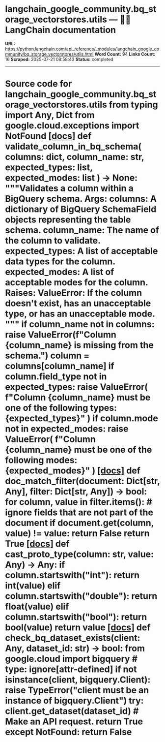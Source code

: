 # langchain_google_community.bq_storage_vectorstores.utils — 🦜🔗 LangChain  documentation

**URL:** https://python.langchain.com/api_reference/_modules/langchain_google_community/bq_storage_vectorstores/utils.html
**Word Count:** 94
**Links Count:** 16
**Scraped:** 2025-07-21 08:58:43
**Status:** completed

---

# Source code for langchain\_google\_community.bq\_storage\_vectorstores.utils               from typing import Any, Dict          from google.cloud.exceptions import NotFound                              [[docs]](https://python.langchain.com/api_reference/google_community/bq_storage_vectorstores/langchain_google_community.bq_storage_vectorstores.utils.validate_column_in_bq_schema.html#langchain_google_community.bq_storage_vectorstores.utils.validate_column_in_bq_schema)     def validate_column_in_bq_schema(         columns: dict, column_name: str, expected_types: list, expected_modes: list     ) -> None:         """Validates a column within a BigQuery schema.              Args:             columns: A dictionary of BigQuery SchemaField objects representing             the table schema.             column_name: The name of the column to validate.             expected_types: A list of acceptable data types for the column.             expected_modes: A list of acceptable modes for the column.              Raises:             ValueError: If the column doesn't exist, has an unacceptable type,             or has an unacceptable mode.         """              if column_name not in columns:             raise ValueError(f"Column {column_name} is missing from the schema.")              column = columns[column_name]              if column.field_type not in expected_types:             raise ValueError(                 f"Column {column_name} must be one of the following types: {expected_types}"             )              if column.mode not in expected_modes:             raise ValueError(                 f"Column {column_name} must be one of the following modes: {expected_modes}"             )                                             [[docs]](https://python.langchain.com/api_reference/google_community/bq_storage_vectorstores/langchain_google_community.bq_storage_vectorstores.utils.doc_match_filter.html#langchain_google_community.bq_storage_vectorstores.utils.doc_match_filter)     def doc_match_filter(document: Dict[str, Any], filter: Dict[str, Any]) -> bool:         for column, value in filter.items():             # ignore fields that are not part of the document             if document.get(column, value) != value:                 return False         return True                                             [[docs]](https://python.langchain.com/api_reference/google_community/bq_storage_vectorstores/langchain_google_community.bq_storage_vectorstores.utils.cast_proto_type.html#langchain_google_community.bq_storage_vectorstores.utils.cast_proto_type)     def cast_proto_type(column: str, value: Any) -> Any:         if column.startswith("int"):             return int(value)         elif column.startswith("double"):             return float(value)         elif column.startswith("bool"):             return bool(value)         return value                                             [[docs]](https://python.langchain.com/api_reference/google_community/bq_storage_vectorstores/langchain_google_community.bq_storage_vectorstores.utils.check_bq_dataset_exists.html#langchain_google_community.bq_storage_vectorstores.utils.check_bq_dataset_exists)     def check_bq_dataset_exists(client: Any, dataset_id: str) -> bool:         from google.cloud import bigquery  # type: ignore[attr-defined]              if not isinstance(client, bigquery.Client):             raise TypeError("client must be an instance of bigquery.Client")              try:             client.get_dataset(dataset_id)  # Make an API request.             return True         except NotFound:             return False